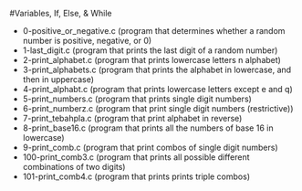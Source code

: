 #Variables, If, Else, & While

* 0-positive_or_negative.c	(program that determines whether a random number is positive, negative, or 0)
* 1-last_digit.c			(program that prints the last digit of a random number)
* 2-print_alphabet.c			(program that prints lowercase letters n alphabet)
* 3-print_alphabets.c			(program that prints the alphabet in lowercase, and then in uppercase)
* 4-print_alphabt.c			(program that prints lowercase letters except e and q)
* 5-print_numbers.c			(program that prints single digit numbers)
* 6-print_numberz.c			(program that print single digit numbers (restrictive))
* 7-print_tebahpla.c			(program that print alphabet in reverse)
* 8-print_base16.c			(program that prints all the numbers of base 16 in lowercase)
* 9-print_comb.c			(program that print combos of single digit numbers)
* 100-print_comb3.c			(program that prints all possible different combinations of two digits)
* 101-print_comb4.c 			(program that prints prints triple combos)